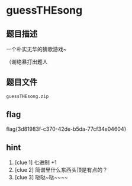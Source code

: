 # guessTHEsong

## 题目描述

一个朴实无华的猜歌游戏~

（谢绝暴打出题人

## 题目文件

`guessTHEsong.zip`

## flag

flag{3d81983f-c370-42de-b5da-77cf34e04604}

## hint

1. [clue 1] 七进制 +1
2. [clue 2] 简谱里什么东西头顶是有点的？
3. [clue 3] 哒哒~哒~~~~

